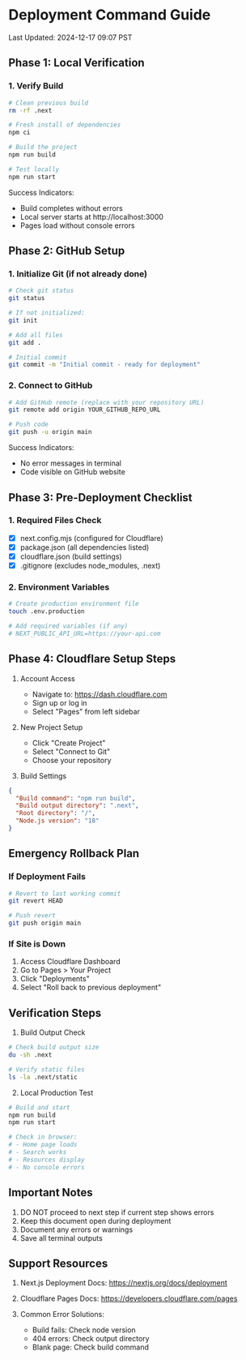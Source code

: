 # Deployment Command Guide
Last Updated: 2024-12-17 09:07 PST

## Phase 1: Local Verification

### 1. Verify Build
```bash
# Clean previous build
rm -rf .next

# Fresh install of dependencies
npm ci

# Build the project
npm run build

# Test locally
npm run start
```

Success Indicators:
- Build completes without errors
- Local server starts at http://localhost:3000
- Pages load without console errors

## Phase 2: GitHub Setup

### 1. Initialize Git (if not already done)
```bash
# Check git status
git status

# If not initialized:
git init

# Add all files
git add .

# Initial commit
git commit -m "Initial commit - ready for deployment"
```

### 2. Connect to GitHub
```bash
# Add GitHub remote (replace with your repository URL)
git remote add origin YOUR_GITHUB_REPO_URL

# Push code
git push -u origin main
```

Success Indicators:
- No error messages in terminal
- Code visible on GitHub website

## Phase 3: Pre-Deployment Checklist

### 1. Required Files Check
- [x] next.config.mjs (configured for Cloudflare)
- [x] package.json (all dependencies listed)
- [x] cloudflare.json (build settings)
- [x] .gitignore (excludes node_modules, .next)

### 2. Environment Variables
```bash
# Create production environment file
touch .env.production

# Add required variables (if any)
# NEXT_PUBLIC_API_URL=https://your-api.com
```

## Phase 4: Cloudflare Setup Steps

1. Account Access
   - Navigate to: https://dash.cloudflare.com
   - Sign up or log in
   - Select "Pages" from left sidebar

2. New Project Setup
   - Click "Create Project"
   - Select "Connect to Git"
   - Choose your repository

3. Build Settings
```json
{
  "Build command": "npm run build",
  "Build output directory": ".next",
  "Root directory": "/",
  "Node.js version": "18"
}
```

## Emergency Rollback Plan

### If Deployment Fails
```bash
# Revert to last working commit
git revert HEAD

# Push revert
git push origin main
```

### If Site is Down
1. Access Cloudflare Dashboard
2. Go to Pages > Your Project
3. Click "Deployments"
4. Select "Roll back to previous deployment"

## Verification Steps

1. Build Output Check
```bash
# Check build output size
du -sh .next

# Verify static files
ls -la .next/static
```

2. Local Production Test
```bash
# Build and start
npm run build
npm run start

# Check in browser:
# - Home page loads
# - Search works
# - Resources display
# - No console errors
```

## Important Notes

1. DO NOT proceed to next step if current step shows errors
2. Keep this document open during deployment
3. Document any errors or warnings
4. Save all terminal outputs

## Support Resources

1. Next.js Deployment Docs:
   https://nextjs.org/docs/deployment

2. Cloudflare Pages Docs:
   https://developers.cloudflare.com/pages

3. Common Error Solutions:
   - Build fails: Check node version
   - 404 errors: Check output directory
   - Blank page: Check build command
